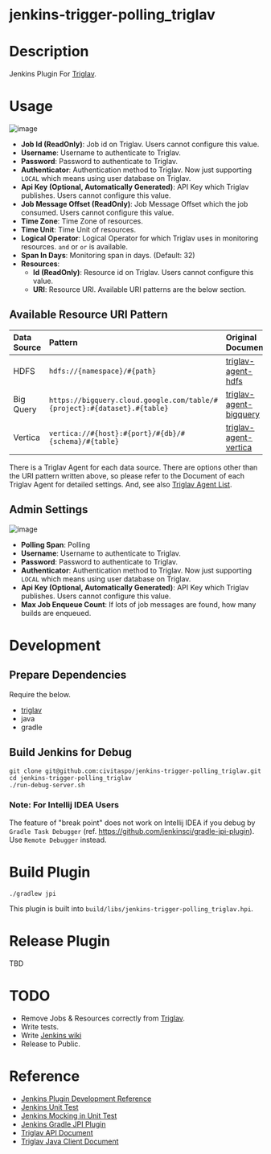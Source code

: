 jenkins-trigger-polling_triglav
===============================

# Description

Jenkins Plugin For [Triglav](https://github.com/sonots/triglav).

# Usage

![image](https://cloud.githubusercontent.com/assets/4525500/25040599/68feadbe-2145-11e7-9722-e4460170eb10.png)

- **Job Id (ReadOnly)**: Job id on Triglav. Users cannot configure this value.
- **Username**: Username to authenticate to Triglav.
- **Password**: Password to authenticate to Triglav.
- **Authenticator**: Authentication method to Triglav. Now just supporting `LOCAL` which means using user database on Triglav.
- **Api Key (Optional, Automatically Generated)**: API Key which Triglav publishes. Users cannot configure this value.
- **Job Message Offset (ReadOnly)**: Job Message Offset which the job consumed. Users cannot configure this value.
- **Time Zone**: Time Zone of resources.
- **Time Unit**: Time Unit of resources.
- **Logical Operator**: Logical Operator for which Triglav uses in monitoring resources. `and` or `or` is available.
- **Span In Days**: Monitoring span in days. (Default: 32)
- **Resources**:
  - **Id (ReadOnly)**: Resource id on Triglav. Users cannot configure this value.
  - **URI**: Resource URI. Available URI patterns are the below section.

## Available Resource URI Pattern

|Data Source|Pattern|Original Document|
|:----------|:------|:----------------|
|HDFS|`hdfs://{namespace}/#{path}`|[triglav-agent-hdfs](https://github.com/triglav-dataflow/triglav-agent-hdfs#specification-of-resource-uri)|
|Big Query|`https://bigquery.cloud.google.com/table/#{project}:#{dataset}.#{table}`|[triglav-agent-bigquery](https://github.com/triglav-dataflow/triglav-agent-bigquery#specification-of-resource-uri)|
|Vertica|`vertica://#{host}:#{port}/#{db}/#{schema}/#{table}`|[triglav-agent-vertica](https://github.com/triglav-dataflow/triglav-agent-vertica#specification-of-resource-uri)|

There is a Triglav Agent for each data source. There are options other than the URI pattern written above, so please refer to the Document of each Triglav Agent for detailed settings.
And, see also [Triglav Agent List](github.com/triglav-dataflow?q=triglav-agent).

## Admin Settings

![image](https://cloud.githubusercontent.com/assets/4525500/24988368/7b68c616-2040-11e7-8c3e-3281a37de253.png)

- **Polling Span**: Polling
- **Username**: Username to authenticate to Triglav.
- **Password**: Password to authenticate to Triglav.
- **Authenticator**: Authentication method to Triglav. Now just supporting `LOCAL` which means using user database on Triglav.
- **Api Key (Optional, Automatically Generated)**: API Key which Triglav publishes. Users cannot configure this value.
- **Max Job Enqueue Count**: If lots of job messages are found, how many builds are enqueued.

# Development

## Prepare Dependencies

Require the below.

- [triglav](https://github.com/sonots/triglav/blob/5cc95322b843993875211226a343940aa6d49e64/README.md)
- java
- gradle

## Build Jenkins for Debug

```
git clone git@github.com:civitaspo/jenkins-trigger-polling_triglav.git
cd jenkins-trigger-polling_triglav
./run-debug-server.sh
```

### Note: For Intellij IDEA Users

The feature of "break point" does not work on Intellij IDEA if you debug by `Gradle Task Debugger` (ref. https://github.com/jenkinsci/gradle-jpi-plugin).
Use `Remote Debugger` instead.

# Build Plugin

```
./gradlew jpi
```

This plugin is built into `build/libs/jenkins-trigger-polling_triglav.hpi`.

# Release Plugin

TBD

# TODO

- Remove Jobs & Resources correctly from [Triglav](https://github.com/sonots/triglav).
- Write tests.
- Write [Jenkins wiki](https://wiki.jenkins-ci.org/display/JENKINS/Plugins)
- Release to Public.

# Reference

- [Jenkins Plugin Development Reference](https://wiki.jenkins-ci.org/display/JENKINS/Extend+Jenkins)
- [Jenkins Unit Test](https://wiki.jenkins-ci.org/display/JENKINS/Unit+Test)
- [Jenkins Mocking in Unit Test](https://wiki.jenkins-ci.org/display/JENKINS/Mocking+in+Unit+Tests)
- [Jenkins Gradle JPI Plugin](https://github.com/jenkinsci/gradle-jpi-plugin)
- [Triglav API Document](https://github.com/sonots/triglav/tree/master/doc)
- [Triglav Java Client Document](https://github.com/sonots/triglav-client-java/tree/master/docs)
